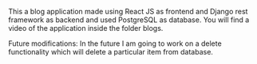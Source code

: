 This a blog application made using React JS as frontend and Django rest framework as backend and used PostgreSQL as database. 
You will find a video of the application inside the folder blogs.

Future modifications:
In the future I am going to work on a delete functionality which will delete a particular item from database.
